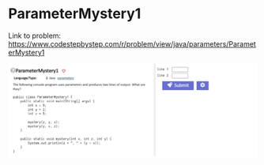 # ParameterMystery1
Link to problem: 
https://www.codestepbystep.com/r/problem/view/java/parameters/ParameterMystery1

![screenshot of exercise 3](../DO-NOT-DELETE-screenshots/exercise-3.png)
